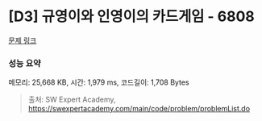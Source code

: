 # [D3] 규영이와 인영이의 카드게임 - 6808 

[문제 링크](https://swexpertacademy.com/main/code/problem/problemDetail.do?contestProbId=AWgv9va6HnkDFAW0) 

### 성능 요약

메모리: 25,668 KB, 시간: 1,979 ms, 코드길이: 1,708 Bytes



> 출처: SW Expert Academy, https://swexpertacademy.com/main/code/problem/problemList.do